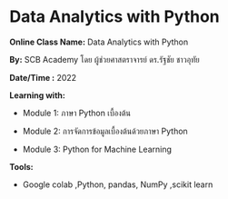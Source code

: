 # Data Analytics with Python

**Online Class Name:** Data Analytics with Python

**By:** SCB Academy โดย ผู้ช่วยศาสตราจารย์ ดร.รัฐชัย ชาวอุทัย

**Date/Time :** 2022

**Learning with:** 

- Module 1: ภาษา Python เบื้องต้น

- Module 2: การจัดการข้อมูลเบื้องต้นด้วยภาษา Python

- Module 3: Python for Machine Learning

**Tools:** 

- Google colab ,Python, pandas, NumPy ,scikit learn
